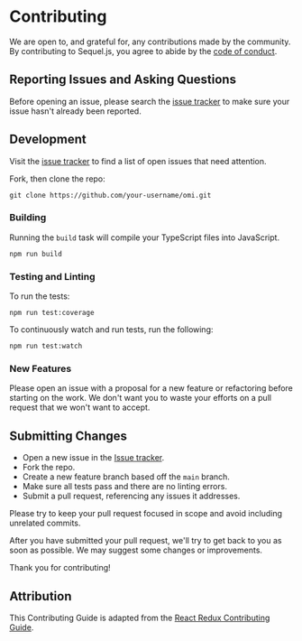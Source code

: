 # Contributing

We are open to, and grateful for, any contributions made by the community. By
contributing to Sequel.js, you agree to abide by the
[code of conduct](https://github.com/sequeljs/omi/blob/main/CODE_OF_CONDUCT.md).

## Reporting Issues and Asking Questions

Before opening an issue, please search the
[issue tracker](https://github.com/sequeljs/omi/issues) to make sure your issue
hasn't already been reported.

## Development

Visit the [issue tracker](https://github.com/sequeljs/omi/issues) to find a list
of open issues that need attention.

Fork, then clone the repo:

```shell
git clone https://github.com/your-username/omi.git
```

### Building

Running the `build` task will compile your TypeScript files into JavaScript.

```shell
npm run build
```

### Testing and Linting

To run the tests:

```shell
npm run test:coverage
```

To continuously watch and run tests, run the following:

```shell
npm run test:watch
```

### New Features

Please open an issue with a proposal for a new feature or refactoring before
starting on the work. We don't want you to waste your efforts on a pull request
that we won't want to accept.

## Submitting Changes

- Open a new issue in the
  [Issue tracker](https://github.com/sequeljs/omi/issues).
- Fork the repo.
- Create a new feature branch based off the `main` branch.
- Make sure all tests pass and there are no linting errors.
- Submit a pull request, referencing any issues it addresses.

Please try to keep your pull request focused in scope and avoid including
unrelated commits.

After you have submitted your pull request, we'll try to get back to you as soon
as possible. We may suggest some changes or improvements.

Thank you for contributing!

## Attribution

This Contributing Guide is adapted from the
[React Redux Contributing Guide](https://github.com/reduxjs/react-redux/blob/main/CONTRIBUTING.md).

